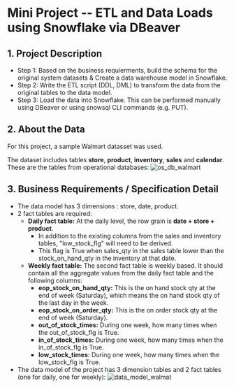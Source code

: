 # Mini Project -- ETL and Data Loads using Snowflake via DBeaver

## 1. Project Description
- Step 1: Based on the business requierments, build the schema for the original system datasets & Create a data warehouse model in Snowflake.
- Step 2: Write the ETL script (DDL, DML) to transform the data from the original tables to the data model.
- Step 3: Load the data into Snowflake. This can be performed manually using DBeaver or using snowsql CLI commands (e.g. PUT).

## 2. About the Data
For this project, a sample Walmart datasset was used.

The dataset includes tables **store**, **product**, **inventory**, **sales** and **calendar**. These are the tables from operational databases:
![os_db_walmart](https://user-images.githubusercontent.com/74939090/198202564-00ef07a8-2f4f-4899-a6c2-66b498a0e5b4.jpg)

## 3. Business Requirements / Specification Detail
- The data model has 3 dimensions : store, date, product.
- 2 fact tables are required:
  - **Daily fact table:** At the daily level, the row grain is **date + store + product**. 
    - In addition to the existing columns from the sales and inventory tables, "low_stock_flg" will need to be derived.
    - This flag is True when sales_qty in the sales table lower than the stock_on_hand_qty in the inventory at that date.
  - **Weekly fact table:** The second fact table is weekly based. It should contain all the aggregate values from the daily fact table and the following columns:
    - **eop_stock_on_hand_qty:** This is the on hand stock qty at the end of week (Saturday), which means the on hand stock qty of the last day in the week. 
    - **eop_stock_on_order_qty:** This is the on order stock qty at the end of week (Saturday).
    - **out_of_stock_times:** During one week, how many times when the out_of_stock_flg is True.
    - **in_of_stock_times:** During one week, how many times when the in_of_stock_flg is True.
    - **low_stock_times:** During one week, how many times when the low_stock_flg is True.
- The data model of the project has 3 dimension tables and 2 fact tables (one for daily, one for weekly):
![data_model_walmat](https://user-images.githubusercontent.com/74939090/198205038-2e4de761-4070-43a9-9889-65c9ed21e9c3.jpg)

